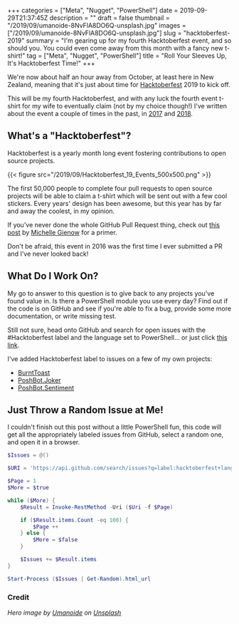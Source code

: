 +++
categories = ["Meta", "Nugget", "PowerShell"]
date = 2019-09-29T21:37:45Z
description = ""
draft = false
thumbnail = "/2019/09/umanoide-8NvFlA8DO6Q-unsplash.jpg"
images = ["/2019/09/umanoide-8NvFlA8DO6Q-unsplash.jpg"]
slug = "hacktoberfest-2019"
summary = "I'm gearing up for my fourth Hacktoberfest event, and so should you. You could even come away from this month with a fancy new t-shirt!"
tag = ["Meta", "Nugget", "PowerShell"]
title = "Roll Your Sleeves Up, It's Hacktoberfest Time!"
+++


We're now about half an hour away from October, at least here in New Zealand, meaning that it's just about time for [Hacktoberfest](https://hacktoberfest.digitalocean.com/) 2019 to kick off.

This will be my fourth Hacktoberfest, and with any luck the fourth event t-shirt for my wife to eventually claim (not by my choice though!) I've written about the event a couple of times in the past, in [2017](__GHOST_URL__/2017/10/01/oct-17/) and [2018](__GHOST_URL__/2018/10/02/hacktoberfest-2018/).

## What's a "Hacktoberfest"?

Hacktoberfest is a yearly month long event fostering contributions to open source projects.

{{< figure src="/2019/09/Hacktoberfest_19_Events_500x500.png" >}}

The first 50,000 people to complete four pull requests to open source projects will be able to claim a t-shirt which will be sent out with a few cool stickers. Every years' design has been awesome, but this year has by far and away the coolest, in my opinion.

If you've never done the whole GitHub Pull Request thing, check out [this post](https://thenewstack.io/getting-legit-with-git-and-github-your-first-pull-request/) by [Michelle Gienow](https://thenewstack.io/author/michelle_gienow/) for a primer.

Don't be afraid, this event in 2016 was the first time I ever submitted a PR and I've never looked back!

## What Do I Work On?

My go to answer to this question is to give back to any projects you've found value in. Is there a PowerShell module you use every day? Find out if the code is on GitHub and see if you're able to fix a bug, provide some more documentation, or write missing test.

Still not sure, head onto GitHub and search for open issues with the #Hacktoberfest label and the language set to PowerShell... or just click [this link](https://github.com/search?q=label%3Ahacktoberfest+state%3Aopen+language%3Apowershell&type=Issues).

I've added Hacktoberfest label to issues on a few of my own projects:

* [BurntToast](https://github.com/Windos/BurntToast/issues?q=is%3Aissue+is%3Aopen+label%3AHACKTOBERFEST)
* [PoshBot.Joker](https://github.com/ToastIT-dev/PoshBot.Joker/issues?q=is%3Aissue+is%3Aopen+label%3Ahacktoberfest)
* [PoshBot.Sentiment](https://github.com/ToastIT-dev/PoshBot.Sentiment/issues?q=is%3Aissue+is%3Aopen+label%3Ahacktoberfest)

## Just Throw a Random Issue at Me!

I couldn't finish out this post without a little PowerShell fun, this code will get all the appropriately labeled issues from GitHub, select a random one, and open it in a browser.

```powershell
$Issues = @()

$URI = 'https://api.github.com/search/issues?q=label:hacktoberfest+language:powershell+state:open&page={0}&per_page=100'

$Page = 1
$More = $true

while ($More) {
    $Result = Invoke-RestMethod -Uri ($Uri -f $Page)

    if ($Result.items.Count -eq 100) {
        $Page ++
    } else {
        $More = $false
    }

    $Issues += $Result.items
}

Start-Process ($Issues | Get-Random).html_url
```

### Credit

_Hero image by [Umanoide](https://unsplash.com/@umanoide?utm_source=unsplash&utm_medium=referral&utm_content=creditCopyText) on [Unsplash](https://unsplash.com/s/photos/work-shirt?utm_source=unsplash&utm_medium=referral&utm_content=creditCopyText)_


